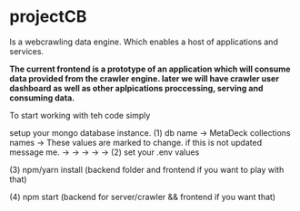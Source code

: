 # projectCB

Is a webcrawling data engine. Which enables a host of applications and services. 

**The current frontend is a prototype of an application which will consume data provided from the crawler engine.
later we will have crawler user dashboard as well as other aplpications proccessing, serving and consuming data.**

To start working with teh code simply

setup your mongo database instance.
(1) db name -> MetaDeck
    collections names -> These values are marked to change. if this is not updated message me.
                      ->
                      ->
                      ->
                      ->
                      ->
(2) set your .env values

(3) npm/yarn install (backend folder and frontend if you want to play with that)

(4) npm start (backend for server/crawler && frontend if you want that)
                


